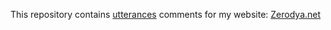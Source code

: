 This repository contains [utterances](https://utteranc.es/) comments for my website: [Zerodya.net](https://zerodya.net)
